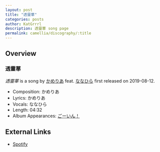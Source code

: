 ```yaml
---
layout: post
title: "透靈蕐"
categories: posts
author: KatGrrrl
description: 透靈蕐 song page
permalink: camellia/discography/:title
---
```


## Overview

### 透靈蕐

*透靈蕐* is a song by [かめりあ](/camellia) feat. [ななひら](#) first released on 2019-08-12.

* Composition: かめりあ
* Lyrics: かめりあ
* Vocals: ななひら
* Length: 04:32
* Album Appearances: [ごーいん！](<{% link postsInclude/_posts/camellia/albums/Goin/2023-12-21-Goin.md %}>)

## External Links

* [Spotify](https://open.spotify.com/track/5otvZZYi2ENThJGxH6Lfyy?si=54f36a935146425c)
